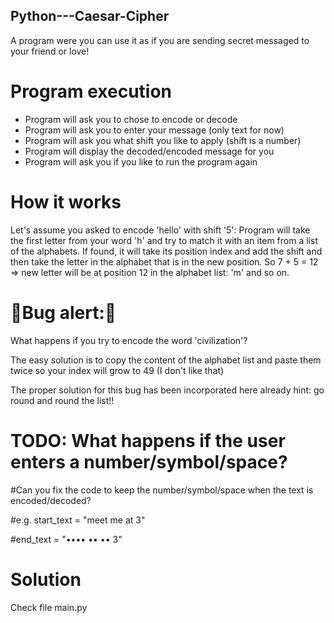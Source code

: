 ## Python---Caesar-Cipher

A program were you can use it as if you are sending secret messaged to your friend or love! 

# Program execution

- Program will ask you to chose to encode or decode
- Program will ask you to enter your message (only text for now)
- Program will ask you what shift you like to apply (shift is a number)
- Program will display the decoded/encoded message for you
- Program will ask you if you like to run the program again

# How it works

Let's assume you asked to encode 'hello' with shift '5':
Program will take the first letter from your word 'h' and try to match it with an item from a list of the alphabets. 
If found, it will take its position index and add the shift and then take the letter in the alphabet that is in the new position.
So 7 + 5 = 12 => new letter will be at position 12 in the alphabet list: 'm' and so on.

# 🐛Bug alert:🐛
What happens if you try to encode the word 'civilization'?

The easy solution is to copy the content of the alphabet list and paste them twice so your index will grow to 49 (I don't like that)

The proper solution for this bug has been incorporated here already
hint: go round and round the list!!


# TODO: What happens if the user enters a number/symbol/space?

#Can you fix the code to keep the number/symbol/space when the text is encoded/decoded?

#e.g. start_text = "meet me at 3"

#end_text = "•••• •• •• 3"

    


# Solution

Check file main.py
